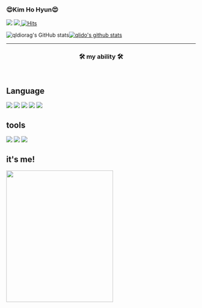
   ### **😍Kim Ho Hyun😍** 

<a href="https://github.com/qlido"><img src="https://hits.seeyoufarm.com/api/count/incr/badge.svg?url=https%3A%2F%2Fgithub.com%2Fqlido&count_bg=%23000000&title_bg=%23000000&icon=github.svg&icon_color=%23E7E7E7&title=GitHub&edge_flat=false)"/></a>
<a href="https://www.instagram.com/simsimhan_hohyun/"><img src="https://img.shields.io/badge/Instagram-FF0080?style=flat-round&logo=instagram&logoColor=white"/>
[![Hits](https://hits.seeyoufarm.com/api/count/incr/badge.svg?url=https%3A%2F%2Fgithub.com%2Fqlido&count_bg=%2379C83D&title_bg=%23555555&icon=&icon_color=%23E7E7E7&title=hits&edge_flat=false)](https://hits.seeyoufarm.com)   




![qldiorag's GitHub stats](https://github-readme-stats.vercel.app/api?username=qlido&theme=github_dark&show_icons=true)[![qlido's github stats](https://github-readme-stats.vercel.app/api/top-langs/?username=qlido&show_icons=true&hide_border=true&title_color=004386&icon_color=004386&layout=compact)](https://github.com/qlido)

*** 
<h3 align="center"><b>🛠 my ability 🛠</b></h3>
</br>
<p align="center">

  <div>
  <h2>Language</h2>
<img src="https://img.shields.io/badge/C-A8B9CC?style=for-the-badge&logo=C&logoColor=white"/>
<img src="https://img.shields.io/badge/C++-00599C?style=for-the-badge&logo=C++&logoColor=white"/>
<img src="https://img.shields.io/badge/Java-007396?style=for-the-badge&logo=Java&logoColor=white"/>
<img src="https://img.shields.io/badge/Javascript-yellow?style=for-the-badge&logo=Javascript&logoColor=white"/>
<img src="https://img.shields.io/badge/Kotlin-blue?style=for-the-badge&logo=Kotlin&logoColor=white"/>
  </div>
  
  <!--><div>
 <!-- <h2>Framework</h2>
<img src="https://img.shields.io/badge/Spring-6DB33F?style=for-the-badge&logo=Spring&logoColor=white">
<img src="https://img.shields.io/badge/SpringBoot-6DB33F?style=for-the-badge&logo=SpringBoot&logoColor=white">
<img src="https://img.shields.io/badge/Spring Security-6DB33F?style=for-the-badge&logo=Spring Security&logoColor=white">
<img src="https://img.shields.io/badge/Hibernate-59666C?style=for-the-badge&logo=Hibernate&logoColor=white">-->
  <div>
      
  <div>
    
  <div>
  <h2>tools</h2>


<img src="https://img.shields.io/badge/Postman-FF6C37?style=for-the-badge&logo=Postman&logoColor=white">
<img src="https://img.shields.io/badge/IntelliJ IDEA-blue?style=for-the-badge&logo=IntelliJ IDEA&logoColor=white">
<img src="https://img.shields.io/badge/Visual Studio code-2E9AFE?style=for-the-badge&logo=visualstudiocode&logoColor=white"/>


  <div>   
 
     
## it's me!
   
<img width="75%" height="350px" src="https://cdn.discordapp.com/attachments/989733240292147210/989733305098309743/unknown.png"/>
<!-- ![Footer](https://capsule-render.vercel.app/api?type=waving&color=auto&height=200&section=footer) -->
